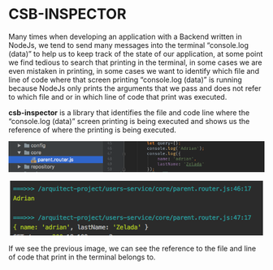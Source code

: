 # CSB-INSPECTOR

Many times when developing an application with a Backend written in NodeJs, we tend to send many messages into the terminal “console.log (data)” to help us to keep track of the state of our application, at some point we find tedious to search that printing in the terminal, in some cases we are even mistaken in printing, in some cases we want to identify which file and line of code where that screen printing “console.log (data)” is running because NodeJs only prints the arguments that we pass and does not refer to which file and or in which line of code that print was executed.

**csb-inspector** is a library that identifies the file and code line where the “console.log (data)” screen printing is being executed and shows us the reference of where the printing is being executed.

<p align="center">
  <img src="./assets/log1.png">
</p>
<p align="center">
  <img src="./assets/log2.png">
</p>


If we see the previous image, we can see the reference to the file and line of code that print in the terminal belongs to.

